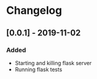 # Changelog

## [0.0.1] - 2019-11-02
### Added
  - Starting and killing flask server
  - Running flask tests

